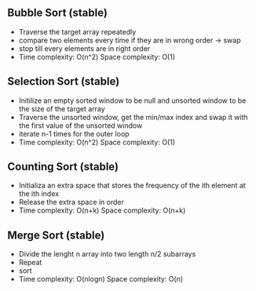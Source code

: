 ## Bubble Sort (stable)
- Traverse the target array repeatedly
- compare two elements every time if they are in wrong order -> swap
- stop till every elements are in right order
- Time complexity: O(n^2) Space complexity: O(1)

## Selection Sort (stable)
- Initilize an empty sorted window to be null and unsorted window to be the size of the target array
- Traverse the unsorted window, get the min/max index and swap it with the first value  of the unsorted window
- iterate n-1 times for the outer loop
- Time complexity: O(n^2) Space complexity: O(1)

## Counting Sort (stable)
- Initializa an extra space that stores the frequency of the ith element at the ith index
- Release the extra space in order
- Time complexity: O(n+k) Space complexity: O(n+k)

## Merge Sort (stable)
- Divide the lenght n array into two length n/2 subarrays
- Repeat
- sort
- Time complexity: O(nlogn) Space complexity: O(n)

